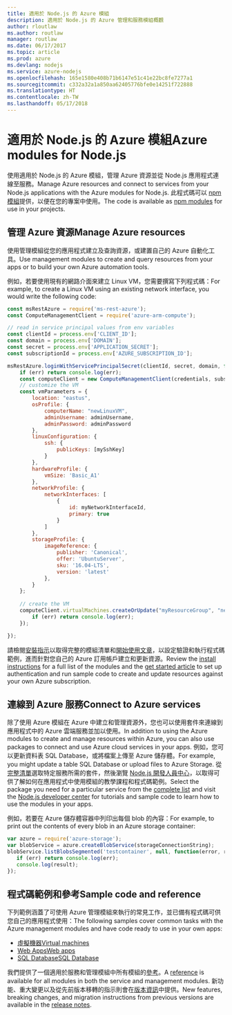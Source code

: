 ```yaml
---
title: 適用於 Node.js 的 Azure 模組
description: 適用於 Node.js 的 Azure 管理和服務模組概觀
author: rloutlaw
ms.author: routlaw
manager: routlaw
ms.date: 06/17/2017
ms.topic: article
ms.prod: azure
ms.devlang: nodejs
ms.service: azure-nodejs
ms.openlocfilehash: 165e1580e408b71b6147e51c41e22bc8fe7277a1
ms.sourcegitcommit: c332a32a1a850aa62405776bfe0e14251f722888
ms.translationtype: HT
ms.contentlocale: zh-TW
ms.lasthandoff: 05/17/2018
---
```

# <a name="azure-modules-for-nodejs"></a><span data-ttu-id="6f89d-103">適用於 Node.js 的 Azure 模組</span><span class="sxs-lookup"><span data-stu-id="6f89d-103">Azure modules for Node.js</span></span>

<span data-ttu-id="6f89d-104">使用適用於 Node.js 的 Azure 模組，管理 Azure 資源並從 Node.js 應用程式連線至服務。</span><span class="sxs-lookup"><span data-stu-id="6f89d-104">Manage Azure resources and connect to services from your Node.js applications with the Azure modules for Node.js.</span></span> <span data-ttu-id="6f89d-105">此程式碼可以 [npm 模組](node-sdk-azure-install.md)提供，以便在您的專案中使用。</span><span class="sxs-lookup"><span data-stu-id="6f89d-105">The code is available as [npm modules](node-sdk-azure-install.md) for use in your projects.</span></span> 

## <a name="manage-azure-resources"></a><span data-ttu-id="6f89d-106">管理 Azure 資源</span><span class="sxs-lookup"><span data-stu-id="6f89d-106">Manage Azure resources</span></span>

<span data-ttu-id="6f89d-107">使用管理模組從您的應用程式建立及查詢資源，或建置自己的 Azure 自動化工具。</span><span class="sxs-lookup"><span data-stu-id="6f89d-107">Use management modules to create and query resources from your apps or to build your own Azure automation tools.</span></span> 

<span data-ttu-id="6f89d-108">例如，若要使用現有的網路介面來建立 Linux VM，您需要撰寫下列程式碼：</span><span class="sxs-lookup"><span data-stu-id="6f89d-108">For example, to create a Linux VM using an existing network interface, you would write the following code:</span></span>

```javascript
const msRestAzure = require('ms-rest-azure');
const ComputeManagementClient = require('azure-arm-compute');

// read in service principal values from env variables
const clientId = process.env['CLIENT_ID'];
const domain = process.env['DOMAIN'];
const secret = process.env['APPLICATION_SECRET'];
const subscriptionId = process.env['AZURE_SUBSCRIPTION_ID'];

msRestAzure.loginWithServicePrincipalSecret(clientId, secret, domain, function (err, credentials, subscriptions) {
    if (err) return console.log(err);
    const computeClient = new ComputeManagementClient(credentials, subscriptionId);
    // customize the VM 
    const vmParameters = {
        location: "eastus",
        osProfile: {
            computerName: "newLinuxVM",
            adminUsername: adminUsername,
            adminPassword: adminPassword
        },
        linuxConfiguration: {
            ssh: {
                publicKeys: [mySshKey]
            }
        },
        hardwareProfile: {
            vmSize: 'Basic_A1'
        },
        networkProfile: {
            networkInterfaces: [
                {
                    id: myNetworkInterfaceId,
                    primary: true
                }
            ]
        },
        storageProfile: {
            imageReference: {
                publisher: 'Canonical',
                offer: 'UbuntuServer',
                sku: '16.04-LTS',
                version: 'latest'
            },
        }
    };
 
    // create the VM
    computeClient.virtualMachines.createOrUpdate("myResourceGroup", "newLinuxVM", vmParameters, function (err, data) {
        if (err) return console.log(err);
    });

});
```

<span data-ttu-id="6f89d-109">請檢閱[安裝指示](node-sdk-azure-install.md)以取得完整的模組清單和[開始使用文章](node-sdk-azure-get-started.md)，以設定驗證和執行程式碼範例，進而針對您自己的 Azure 訂用帳戶建立和更新資源。</span><span class="sxs-lookup"><span data-stu-id="6f89d-109">Review the [install instructions](node-sdk-azure-install.md) for a full list of the modules and the [get started article](node-sdk-azure-get-started.md) to set up authentication and run sample code to create and update resources against your own Azure subscription.</span></span> 

## <a name="connect-to-azure-services"></a><span data-ttu-id="6f89d-110">連線到 Azure 服務</span><span class="sxs-lookup"><span data-stu-id="6f89d-110">Connect to Azure services</span></span>

<span data-ttu-id="6f89d-111">除了使用 Azure 模組在 Azure 中建立和管理資源外，您也可以使用套件來連線到應用程式中的 Azure 雲端服務並加以使用。</span><span class="sxs-lookup"><span data-stu-id="6f89d-111">In addition to using the Azure modules to create and manage resources within Azure, you can also use packages to connect and use Azure cloud services in your apps.</span></span> <span data-ttu-id="6f89d-112">例如，您可以更新資料表 SQL Database，或將檔案上傳至 Azure 儲存體。</span><span class="sxs-lookup"><span data-stu-id="6f89d-112">For example, you might update a table SQL Database or upload files to Azure Storage.</span></span> <span data-ttu-id="6f89d-113">從[完整清單](node-sdk-azure-install.md)選取特定服務所需的套件，然後瀏覽 [Node.js 開發人員中心](https://azure.microsoft.com/develop/nodejs/)，以取得可供了解如何在應用程式中使用模組的教學課程和程式碼範例。</span><span class="sxs-lookup"><span data-stu-id="6f89d-113">Select the package you need for a particular service from the [complete list](node-sdk-azure-install.md) and visit the [Node.js developer center](https://azure.microsoft.com/develop/nodejs/) for tutorials and sample code to learn how to use the modules in your apps.</span></span>

<span data-ttu-id="6f89d-114">例如，若要在 Azure 儲存體容器中列印出每個 blob 的內容：</span><span class="sxs-lookup"><span data-stu-id="6f89d-114">For example, to print out the contents of every blob in an Azure storage container:</span></span>

```javascript
var azure = require('azure-storage');
var blobService = azure.createBlobService(storageConnectionString);
blobService.listBlobsSegmented('testcontainer', null, function(error, result, response) {
   if (err) return console.log(err);
   console.log(result);
});
```

## <a name="sample-code-and-reference"></a><span data-ttu-id="6f89d-115">程式碼範例和參考</span><span class="sxs-lookup"><span data-stu-id="6f89d-115">Sample code and reference</span></span>

<span data-ttu-id="6f89d-116">下列範例涵蓋了可使用 Azure 管理模組來執行的常見工作，並已備有程式碼可供您自己的應用程式使用：</span><span class="sxs-lookup"><span data-stu-id="6f89d-116">The following samples cover common tasks with the Azure management modules and have code ready to use in your own apps:</span></span>

- [<span data-ttu-id="6f89d-117">虛擬機器</span><span class="sxs-lookup"><span data-stu-id="6f89d-117">Virtual machines</span></span>](node-samples-services-compute.md)
- [<span data-ttu-id="6f89d-118">Web Apps</span><span class="sxs-lookup"><span data-stu-id="6f89d-118">Web apps</span></span>](node-samples-services-web-and-mobile.md)
- [<span data-ttu-id="6f89d-119">SQL Database</span><span class="sxs-lookup"><span data-stu-id="6f89d-119">SQL Database</span></span>](node-samples-services-database.md)
   
<span data-ttu-id="6f89d-120">我們提供了一個適用於服務和管理模組中所有模組的[參考](https://docs.microsoft.com/javascript/api)。</span><span class="sxs-lookup"><span data-stu-id="6f89d-120">A [reference](https://docs.microsoft.com/javascript/api) is available for all modules in both the service and management modules.</span></span> <span data-ttu-id="6f89d-121">新功能、重大變更以及從先前版本移轉的指示則會在[版本資訊](https://github.com/Azure/azure-sdk-for-node/releases)中提供。</span><span class="sxs-lookup"><span data-stu-id="6f89d-121">New features, breaking changes, and migration instructions from previous versions are available in the [release notes](https://github.com/Azure/azure-sdk-for-node/releases).</span></span>
